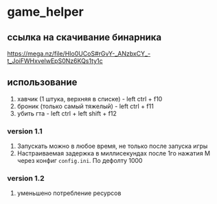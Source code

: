 # game_helper

## ссылка на скачивание бинарника 
https://mega.nz/file/HIo0UCoS#rGvY-_ANzbxCY_-t_JoiFWHxvelwEpS0Nz6KQs1ty1c

## использование
1. хавчик (1 штука, верхняя в списке) - left ctrl + f10
2. броник (только самый тяжелый) - left ctrl + f11
3. убить гта - left ctrl + left shift + f12

### version 1.1
1. Запускать можно в любое время, не только после запуска игры
2. Настраиваемая задержка в миллисекундах после 1го нажатия M через конфиг `config.ini`. По дефолту 1000

### version 1.2
1. уменьшено потребление ресурсов
